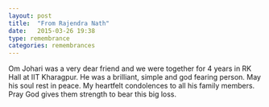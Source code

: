 ```yaml
---
layout: post
title:  "From Rajendra Nath"
date:   2015-03-26 19:38
type: remembrance
categories: remembrances
---
```


Om Johari was a very dear friend and we were together for 4 years in RK Hall at IIT Kharagpur. He was a brilliant, simple and god fearing person. May his soul rest in peace. My heartfelt condolences to all his family members. Pray God gives them strength to bear this big loss.

